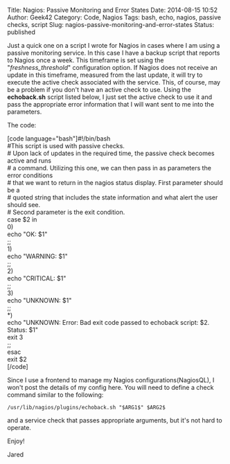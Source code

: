Title: Nagios: Passive Monitoring and Error States
Date: 2014-08-15 10:52
Author: Geek42
Category: Code, Nagios
Tags: bash, echo, nagios, passive checks, script
Slug: nagios-passive-monitoring-and-error-states
Status: published

Just a quick one on a script I wrote for Nagios in cases where I am
using a passive monitoring service. In this case I have a backup script
that reports to Nagios once a week. This timeframe is set using the
"*freshness\_threshold*" configuration option. If Nagios does not
receive an update in this timeframe, measured from the last update, it
will try to execute the active check associated with the service. This,
of course, may be a problem if you don't have an active check to use.
Using the **echoback.sh** script listed below, I just set the active
check to use it and pass the appropriate error information that I will
want sent to me into the parameters.

<!--more-->

The code:

\[code language="bash"\]\#!/bin/bash  
\#This script is used with passive checks.  
\# Upon lack of updates in the required time, the passive check becomes
active and runs  
\# a command. Utilizing this one, we can then pass in as parameters the
error conditions  
\# that we want to return in the nagios status display. First parameter
should be a  
\# quoted string that includes the state information and what alert the
user should see.  
\# Second parameter is the exit condition.  
case \$2 in  
0)  
echo "OK: \$1"  
;;  
1)  
echo "WARNING: \$1"  
;;  
2)  
echo "CRITICAL: \$1"  
;;  
3)  
echo "UNKNOWN: \$1"  
;;  
\*)  
echo "UNKNOWN: Error: Bad exit code passed to echoback script: \$2.
Status: \$1"  
exit 3  
;;  
esac  
exit \$2  
\[/code\]

Since I use a frontend to manage my Nagios configurations(NagiosQL), I
won't post the details of my config here. You will need to define a
check command similar to the following:

    /usr/lib/nagios/plugins/echoback.sh "$ARG1$" $ARG2$

and a service check that passes appropriate arguments, but it's not hard
to operate.

Enjoy!

Jared
